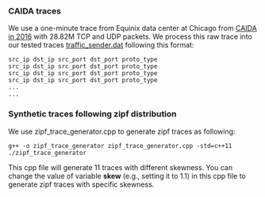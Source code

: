### CAIDA traces

We use a one-minute trace from Equinix data center at Chicago from [CAIDA in 2016](http://www.caida.org/data/passive/passive_2016_dataset.xml) with 28.82M TCP and UDP packets. 
We process this raw trace into our tested traces [traffic_sender.dat](https://www.dropbox.com/s/8mrouyhgbn3y715/traffic_sender.dat?dl=0) following this format: 

```
src_ip dst_ip src_port dst_port proto_type
src_ip dst_ip src_port dst_port proto_type
src_ip dst_ip src_port dst_port proto_type
src_ip dst_ip src_port dst_port proto_type
...
...
``` 

### Synthetic traces following zipf distribution

We use zipf\_trace\_generator.cpp to generate zipf traces as following:

```
g++ -o zipf_trace_generator zipf_trace_generator.cpp -std=c++11
./zipf_trace_generator

```
This cpp file will generate 11 traces with different skewness. 
You can change the value of variable **skew** (e.g., setting it to 1.1) in this cpp file to generate zipf traces with specific skewness. 
